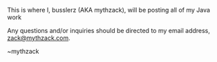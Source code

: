 This is where I, busslerz (AKA mythzack), will be posting all of my Java work

Any questions and/or inquiries should be directed to my email address, zack@mythzack.com.

~mythzack
